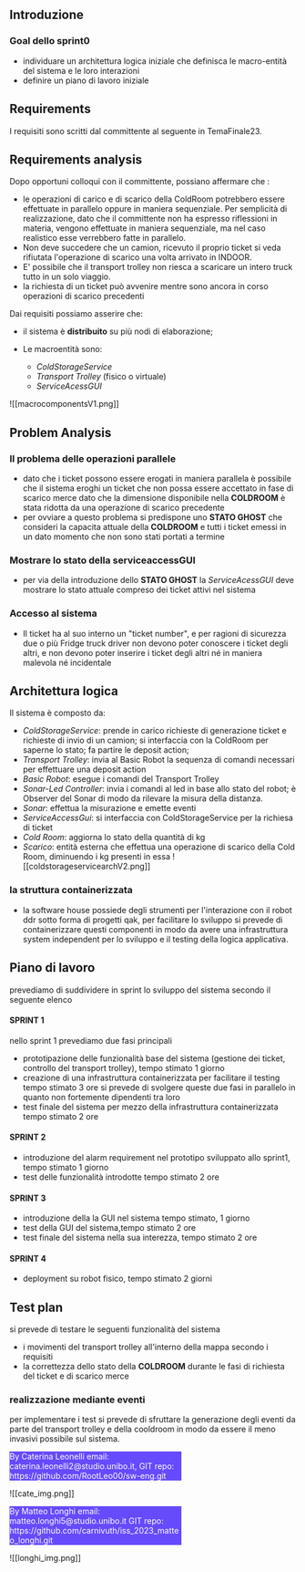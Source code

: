 ## Introduzione
### Goal dello sprint0

- individuare un architettura logica iniziale che definisca le macro-entità del sistema e le loro interazioni
- definire un piano di lavoro iniziale 


## Requirements

I requisiti sono scritti dal committente al seguente in TemaFinale23.

## Requirements analysis

Dopo opportuni colloqui con il committente, possiano affermare che :
- <div class="kp"> le operazioni di carico e di scarico della ColdRoom potrebbero essere effettuate in parallelo oppure in maniera sequenziale. Per semplicità di realizzazione, dato che il committente non ha espresso riflessioni in materia, vengono effettuate in maniera sequenziale, ma nel caso realistico esse verrebbero fatte in parallelo.</div>

- <div class="kp"> Non deve succedere che un camion, ricevuto il proprio ticket si veda rifiutata l'operazione di scarico una volta arrivato in INDOOR.</div>
- <div class="kp">E' possibile che il transport trolley non riesca a scaricare un intero truck tutto in un solo viaggio. </div>
- <div class="kp">la richiesta di un ticket può avvenire mentre sono ancora in corso operazioni di scarico precedenti</div>


Dai requisiti possiamo asserire che:
-  il sistema è **distribuito** su più nodi di elaborazione;
	
- Le macroentità sono:
	- *ColdStorageService*
	- *Transport Trolley* (fisico o virtuale)
	- *ServiceAcessGUI* 

![[macrocomponentsV1.png]]

## Problem Analysis
### Il problema delle operazioni parallele
- dato che i ticket possono essere erogati in maniera parallela è possibile che il sistema eroghi un ticket che non possa essere accettato in fase di scarico merce dato che la dimensione disponibile nella **COLDROOM** è stata ridotta da una operazione di scarico precedente
- per ovviare a questo problema si predispone uno **STATO GHOST** che consideri la capacita attuale della **COLDROOM** e tutti i ticket emessi in un dato momento che non sono stati portati a termine
### Mostrare lo stato della serviceaccessGUI
- per via della introduzione dello **STATO GHOST** la *ServiceAcessGUI* deve mostrare lo stato attuale compreso dei ticket attivi nel sistema
### Accesso al sistema
- Il ticket ha al suo interno un "ticket number", e per ragioni di sicurezza due o più Fridge truck driver non devono poter conoscere i ticket degli altri, e non devono poter inserire i ticket degli altri né in maniera malevola né incidentale 

## Architettura logica
Il sistema è composto da:
  - *ColdStorageService*: prende in carico richieste di generazione ticket e richieste di invio di un camion; si interfaccia con la ColdRoom per saperne lo stato; fa partire le deposit action;
  - *Transport Trolley*: invia al Basic Robot la sequenza di comandi necessari per effettuare una deposit action
  - *Basic Robot*: esegue i comandi del Transport Trolley
  - *Sonar-Led Controller*: invia i comandi al led in base allo stato del robot; è Observer del Sonar di modo da rilevare la misura della distanza.
  - *Sonar*: effettua la misurazione e emette eventi
  - *ServiceAccessGui*: si interfaccia con ColdStorageService per la richiesa di ticket
  - *Cold Room*: aggiorna lo stato della quantità di kg
  - *Scarico*: entità esterna che effettua una operazione di scarico della Cold Room, diminuendo i kg presenti in essa
![[coldstorageservicearchV2.png]]
### la struttura containerizzata
- la software house possiede degli strumenti per l'interazione con il robot ddr sotto forma di progetti qak, per facilitare lo sviluppo si prevede di containerizzare questi componenti in modo da avere una infrastruttura system independent per lo sviluppo e il testing della logica applicativa.
## Piano di lavoro
prevediamo di suddividere in sprint lo sviluppo del sistema secondo il seguente elenco
#### SPRINT 1
nello sprint 1 prevediamo due fasi principali 
- prototipazione delle funzionalità base del sistema (gestione dei ticket, controllo del transport trolley), tempo stimato <span class="brown">1 giorno</span> 
- creazione di una infrastruttura containerizzata per facilitare il testing tempo stimato 3 ore
si prevede di svolgere queste due fasi in parallelo in quanto non fortemente dipendenti tra loro
- test finale del sistema per mezzo della infrastruttura containerizzata tempo stimato 2 ore
#### SPRINT 2
- introduzione del alarm requirement nel prototipo sviluppato allo sprint1, tempo stimato 1 giorno
- test delle funzionalità introdotte tempo stimato 2 ore
#### SPRINT 3
- introduzione della  la GUI nel sistema tempo stimato, 1 giorno
- test della GUI del sistema,tempo stimato  2 ore
- test finale del sistema nella sua interezza, tempo stimato 2 ore
#### SPRINT 4
- deployment su robot fisico, tempo stimato 2 giorni

## Test plan
si prevede di testare le seguenti funzionalità del sistema
- i movimenti del transport trolley all'interno della mappa secondo i requisiti
- la correttezza dello stato della  **COLDROOM** durante le fasi di richiesta del ticket e di scarico merce
### realizzazione mediante eventi 
per implementare i test si prevede di sfruttare la generazione degli eventi da parte del transport trolley e della cooldroom in modo da essere il meno invasivi possibile sul sistema.

<div style="background-color:rgba(86, 56, 253, 0.9); width:60%;text-align:left;color:white">
        By Caterina Leonelli email: caterina.leonelli2@studio.unibo.it,
        GIT repo: https://github.com/RootLeo00/sw-eng.git
    </div>

![[cate_img.png]]

<div style="background-color:rgba(86, 56, 253, 0.9); width:60%;text-align:left;color:white">
By Matteo Longhi email: matteo.longhi5@studio.unibo.it
GIT repo: https://github.com/carnivuth/iss_2023_matteo_longhi.git
</div>


![[longhi_img.png]]